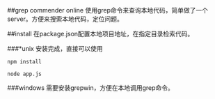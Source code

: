 ##grep commender online
使用grep命令来查询本地代码，简单做了一个server。方便来搜索本地代码，定位问题。

##install
在package.json配置本地项目地址，在指定目录检索代码。

###*unix
安装完成，直接可以使用

	npm install
	
	node app.js

###windows
需要安装grepwin，方便在本地调用grep命令。
